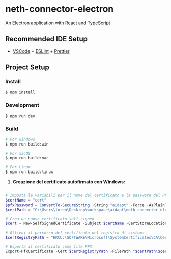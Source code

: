 # neth-connector-electron

An Electron application with React and TypeScript

## Recommended IDE Setup

- [VSCode](https://code.visualstudio.com/) + [ESLint](https://marketplace.visualstudio.com/items?itemName=dbaeumer.vscode-eslint) + [Prettier](https://marketplace.visualstudio.com/items?itemName=esbenp.prettier-vscode)

## Project Setup

### Install

```bash
$ npm install
```

### Development

```bash
$ npm run dev
```

### Build

```bash
# For windows
$ npm run build:win

# For macOS
$ npm run build:mac

# For Linux
$ npm run build:linux
```


1. **Creazione del certificato autofirmato con Windows:**

```powershell

# Imposta le variabili per il nome del certificato e la password del PFX
$certName = "cert"
$pfxPassword = ConvertTo-SecureString -String "aidapt" -Force -AsPlainText
$certPath = "C:\Users\loren\Desktop\workspace\aidapt\neth-connector-electron\certification"

# Crea un nuovo certificato self-signed
$cert = New-SelfSignedCertificate -Subject $certName -CertStoreLocation "Cert:\CurrentUser\My" -KeyUsage DigitalSignature -KeyExportPolicy Exportable -HashAlgorithm SHA256

# Ottieni il percorso del certificato nel registro di sistema
$certRegistryPath = "HKCU:\SOFTWARE\Microsoft\SystemCertificates\CA\Certificates\$($cert.Thumbprint)"

# Esporta il certificato come file PFX
Export-PfxCertificate -Cert $certRegistryPath -FilePath "$certPath\$certName.pfx" -Password $pfxPassword

